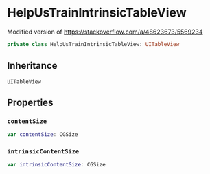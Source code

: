 # HelpUsTrainIntrinsicTableView

Modified version of <https://stackoverflow.com/a/48623673/5569234>

``` swift
private class HelpUsTrainIntrinsicTableView: UITableView
```

## Inheritance

`UITableView`

## Properties

### `contentSize`

``` swift
var contentSize: CGSize
```

### `intrinsicContentSize`

``` swift
var intrinsicContentSize: CGSize
```

